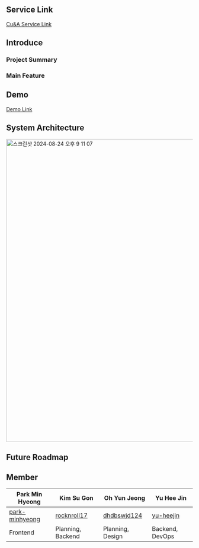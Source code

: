 ## Service Link
[Cu&A Service Link](https://couni.store/)

## Introduce

### Project Summary

### Main Feature

## Demo

[Demo Link](https://couni.store/)

## System Architecture

<img width="815" alt="스크린샷 2024-08-24 오후 9 11 07" src="https://github.com/user-attachments/assets/39c57cc2-d523-4361-8778-00b97d0d6069">

## Future Roadmap

## Member
| Park Min Hyeong | Kim Su Gon | Oh Yun Jeong | Yu Hee Jin |
| ---| --- | --- | --- |
| [park-minhyeong](https://github.com/park-minhyeong) | [rocknroll17](https://github.com/rocknroll17) | [dhdbswjd124](dhdbswjd124@gmail.com) | [yu-heejin](https://github.com/yu-heejin) |
| Frontend | Planning, Backend | Planning, Design | Backend, DevOps |
